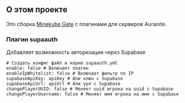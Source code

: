 ## О этом проекте

Это сборка [Minekube Gate](https://github.com/minekube/gate-plugin-template) с плагинами для серверов Auranite.

### Плагин supaauth
Добавляет возможность авторизации через Supabase

```
# Создать конфиг файл в корне supaauth.yml
enable: false # Включает плагин
enableIpWhitelist: false # Включает фильтр по IP
supabaseApiKey: apiKey # Апи ключ с Supabase
supabaseApiUrl: apiUrl # Апи урл с Supabase
changePlayerUUID: false # Меняет uuid игрока на uuid с Supabase
changePlayerUsername: false # Меняет имя игрока на имя с Supabase
```